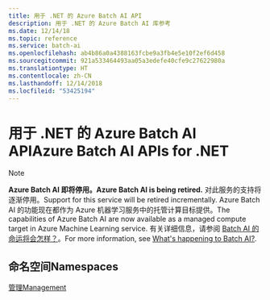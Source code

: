 ```yaml
---
title: 用于 .NET 的 Azure Batch AI API
description: 用于 .NET 的 Azure Batch AI 库参考
ms.date: 12/14/18
ms.topic: reference
ms.service: batch-ai
ms.openlocfilehash: ab4b86a0a4388163fcbe9a3fb4e5e10f2ef6d458
ms.sourcegitcommit: 921a533464493aa05a3edefe40cfe9c27622980a
ms.translationtype: HT
ms.contentlocale: zh-CN
ms.lasthandoff: 12/14/2018
ms.locfileid: "53425194"
---
```

# <a name="azure-batch-ai-apis-for-net"></a><span data-ttu-id="2841d-103">用于 .NET 的 Azure Batch AI API</span><span class="sxs-lookup"><span data-stu-id="2841d-103">Azure Batch AI APIs for .NET</span></span>

>[!Note]
><span data-ttu-id="2841d-104">**Azure Batch AI 即将停用。**</span><span class="sxs-lookup"><span data-stu-id="2841d-104">**Azure Batch AI is being retired.**</span></span> <span data-ttu-id="2841d-105">对此服务的支持将逐渐停用。</span><span class="sxs-lookup"><span data-stu-id="2841d-105">Support for this service will be retired incrementally.</span></span> <span data-ttu-id="2841d-106">Azure Batch AI 的功能现在都作为 Azure 机器学习服务中的托管计算目标提供。</span><span class="sxs-lookup"><span data-stu-id="2841d-106">The capabilities of Azure Batch AI are now available as a managed compute target in Azure Machine Learning service.</span></span> <span data-ttu-id="2841d-107">有关详细信息，请参阅 [Batch AI 的命运将会怎样？](https://aka.ms/batchai-retirement)。</span><span class="sxs-lookup"><span data-stu-id="2841d-107">For more information, see [What's happening to Batch AI?](https://aka.ms/batchai-retirement).</span></span>

## <a name="namespaces"></a><span data-ttu-id="2841d-108">命名空间</span><span class="sxs-lookup"><span data-stu-id="2841d-108">Namespaces</span></span>

[<span data-ttu-id="2841d-109">管理</span><span class="sxs-lookup"><span data-stu-id="2841d-109">Management</span></span>](/dotnet/api/overview/azure/batchai/management)
